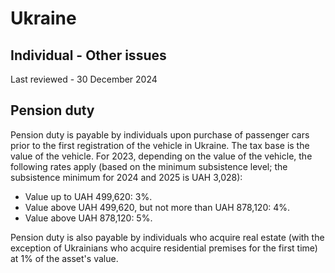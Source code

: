 # Ukraine
## Individual - Other issues
Last reviewed - 30 December 2024
## Pension duty
Pension duty is payable by individuals upon purchase of passenger cars prior to the first registration of the vehicle in Ukraine. The tax base is the value of the vehicle. For 2023, depending on the value of the vehicle, the following rates apply (based on the minimum subsistence level; the subsistence minimum for 2024 and 2025 is UAH 3,028):
  * Value up to UAH 499,620: 3%.
  * Value above UAH 499,620, but not more than UAH 878,120: 4%.
  * Value above UAH 878,120: 5%.


Pension duty is also payable by individuals who acquire real estate (with the exception of Ukrainians who acquire residential premises for the first time) at 1% of the asset's value.
